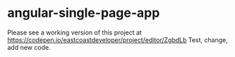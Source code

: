 # angular-single-page-app
Please see a working version of this project at https://codepen.io/eastcoastdeveloper/project/editor/ZgbdLb
Test, change, add new code.
